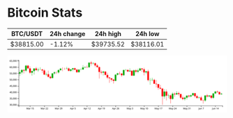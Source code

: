 # Bitcoin Stats

BTC/USDT|24h change|24h high|24h low|
|---|---|---|---|
|$38815.00|-1.12%|$39735.52|$38116.01|

<img src="./chart.svg">
